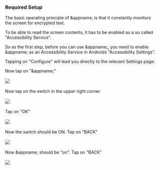 ### Required Setup

The basic operating principle of &appname; is that it constantly monitors the screen for encrypted text. 

To be able to read the screen contents, it has to be enabled as a so called "Accessibility Service".

So as the first step, before you can use &appname;, you need to enable &appname; as an Accessibility Service in Androids "Accessibility Settings".

Tapping on "Configure" will lead you directly to the relevant Settings page:

Now tap on "&appname;"
<br></br>
<img src="/setup/acs_settings_step_1_L.png"></img>
<br></br>
Now tap on the switch in the upper right corner
<br></br>
<img src="/setup/acs_settings_step_2_L.png"></img>
<br></br>
Tap on "OK"
<br></br>
<img src="/setup/acs_settings_step_3_L.png"></img>
<br></br>
Now the switch should be ON. Tap on "BACK"
<br></br>
<img src="/setup/acs_settings_step_4_L.png"></img>
<br></br>
Now &appname; should be "on". Tap on "BACK"
<br></br>
<img src="/setup/acs_settings_step_5_L.png"></img>
<br></br>

